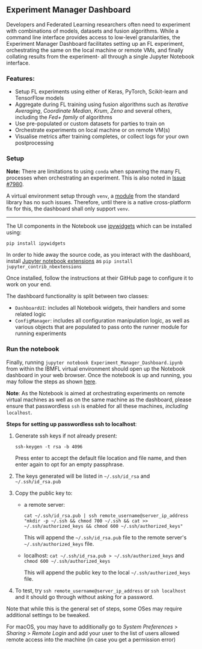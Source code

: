 ## Experiment Manager Dashboard
Developers and Federated Learning researchers often need to experiment with combinations of models, datasets and fusion algorithms. While a command line interface provides access to low-level granularities, the Experiment Manager Dashboard facilitates setting up an FL experiment, orchestrating the same on the local machine or remote VMs, and finally collating results from the experiment- all through a single Jupyter Notebook interface.

### Features:
- Setup FL experiments using either of Keras, PyTorch, Scikit-learn and TensorFlow models
- Aggregate during FL training using fusion algorithms such as _Iterative Averaging_, _Coordinate Median_, _Krum_, _Zeno_ and several others, including the _Fed+ family_ of algorithms
- Use pre-populated or custom datasets for parties to train on
- Orchestrate experiments on local machine or on remote VM(s)
- Visualise metrics after training completes, or collect logs for your own postprocessing
### Setup

**Note:**
There are limitations to using `conda` when spawning the many FL processes when orchestrating an experiment. This is also noted in [Issue #7980](https://github.com/conda/conda/issues/7980). 
	
A virtual environment setup through `venv`, a [module](https://docs.python.org/3/library/venv.html) from the standard library has no such issues. Therefore, until there is a native cross-platform fix for this, the dashboard shall only support `venv`.

--- 

The UI components in the Notebook use [ipywidgets](https://ipywidgets.readthedocs.io/en/stable/user_install.html) which can be installed using:

`pip install ipywidgets` 

In order to hide away the source code, as you interact with the dashboard, install [Jupyter notebook extensions](https://github.com/ipython-contrib/jupyter_contrib_nbextensions#jupyterlab) as 
`pip install jupyter_contrib_nbextensions` 

Once installed, follow the instructions at their GitHub page to configure it to work on your end.

The dashboard functionality is split between two classes:
- `DashboardUI`: includes all Notebook widgets, their handlers and some related logic
- `ConfigManager`: includes all configuration manipulation logic, as well as various objects that are populated to pass onto the runner module for running experiments

### Run the notebook
Finally, running `jupyter notebook Experiment_Manager_Dashboard.ipynb` from within the IBMFL virtual environment should open up the Notebook dashboard in your web browser. Once the notebook is up and running, you may follow the steps as shown [here](usage_guide.md).

**Note**: As the Notebook is aimed at orchestrating experiments on remote virtual machines as well as on the same machine as the dashboard, please ensure that passwordless `ssh` is enabled for all these machines, *including* `localhost`.

**Steps for setting up passwordless ssh to localhost**:
1. Generate ssh keys if not already present:
	```
	ssh-keygen -t rsa -b 4096
	```
	Press enter to accept the default file location and file name, and then enter again to opt for an empty passphrase.
2. The keys generated will be listed in `~/.ssh/id_rsa` and `~/.ssh/id_rsa.pub`
3. Copy the public key to:
	- a remote server:
		```
		cat ~/.ssh/id_rsa.pub | ssh remote_username@server_ip_address "mkdir -p ~/.ssh && chmod 700 ~/.ssh && cat >> ~/.ssh/authorized_keys && chmod 600 ~/.ssh/authorized_keys"
		```

		This will append the `~/.ssh/id_rsa.pub` file to the remote server's `~/.ssh/authorized_keys` file.

	- localhost:
		```cat ~/.ssh/id_rsa.pub > ~/.ssh/authorized_keys``` and ```chmod 600 ~/.ssh/authorized_keys```
		
		This will append the public key to the local `~/.ssh/authorized_keys` file.

4. To test, try `ssh remote_username@server_ip_address` or `ssh localhost` and it should go through without asking for a password.

Note that while this is the general set of steps, some OSes may require additional settings to be tweaked. 

For macOS, you may have to additionally go to _System Preferences_ > _Sharing_ > _Remote Login_ and add your user to the list of users allowed remote access into the machine (in case you get a permission error)
